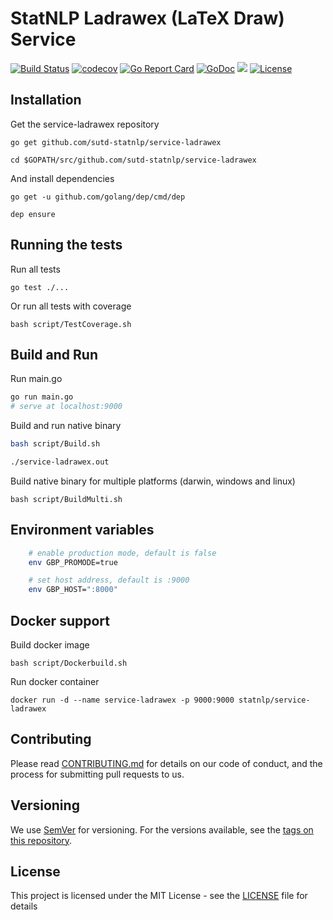 # StatNLP Ladrawex (LaTeX Draw) Service 
[![Build Status](https://travis-ci.org/sutd-statnlp/service-ladrawex.svg?branch=master)](https://travis-ci.org/sutd-statnlp/service-ladrawex)
[![codecov](https://codecov.io/gh/sutd-statnlp/service-ladrawex/branch/master/graph/badge.svg)](https://codecov.io/gh/sutd-statnlp/service-ladrawex)
[![Go Report Card](https://goreportcard.com/badge/github.com/sutd-statnlp/service-ladrawex)](https://goreportcard.com/report/github.com/sutd-statnlp/service-ladrawex)
[![GoDoc](https://godoc.org/github.com/sutd-statnlp/service-ladrawex?status.svg)](https://godoc.org/github.com/sutd-statnlp/service-ladrawex)
[![](https://images.microbadger.com/badges/image/statnlp/service-ladrawex.svg)](https://microbadger.com/images/statnlp/service-ladrawex)
[![License](https://img.shields.io/badge/license-MIT-blue.svg)](https://github.com/sutd-statnlp/service-ladrawex/blob/master/LICENSE)

## Installation

Get the service-ladrawex repository

```
go get github.com/sutd-statnlp/service-ladrawex

cd $GOPATH/src/github.com/sutd-statnlp/service-ladrawex
```

And install dependencies

```
go get -u github.com/golang/dep/cmd/dep

dep ensure
```

## Running the tests

Run all tests

```
go test ./...
```

Or run all tests with coverage

```
bash script/TestCoverage.sh
```

## Build and Run

Run main.go
``` bash
go run main.go
# serve at localhost:9000
```

Build and run native binary

``` bash
bash script/Build.sh

./service-ladrawex.out
```
Build native binary for multiple platforms (darwin, windows and linux)

```
bash script/BuildMulti.sh
```

## Environment variables

```bash
    # enable production mode, default is false
    env GBP_PROMODE=true

    # set host address, default is :9000
    env GBP_HOST=":8000"
```
## Docker support 

Build docker image

```
bash script/Dockerbuild.sh
```

Run docker container

```
docker run -d --name service-ladrawex -p 9000:9000 statnlp/service-ladrawex
```
## Contributing

Please read [CONTRIBUTING.md](CONTRIBUTING.md) for details on our code of conduct, and the process for submitting pull requests to us.

## Versioning

We use [SemVer](http://semver.org/) for versioning. For the versions available, see the [tags on this repository](https://github.com/sutd-statnlp/service-ladrawex/tags). 

## License

This project is licensed under the MIT License - see the [LICENSE](LICENSE) file for details

